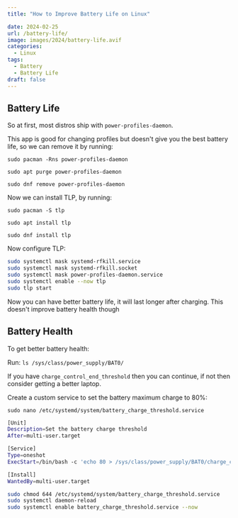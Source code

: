 ```yaml
---
title: "How to Improve Battery Life on Linux"

date: 2024-02-25
url: /battery-life/
image: images/2024/battery-life.avif
categories:
  - Linux
tags:
  - Battery
  - Battery Life
draft: false
---
```


## Battery Life
So at first, most distros ship with `power-profiles-daemon`.

This app is good for changing profiles but doesn't give you the best battery life, so we can remove it by running:

`sudo pacman -Rns power-profiles-daemon` 

`sudo apt purge power-profiles-daemon`

`sudo dnf remove power-profiles-daemon`

Now we can install TLP, by running:

`sudo pacman -S tlp`

`sudo apt install tlp`

`sudo dnf install tlp`

Now configure TLP:

```sh
sudo systemctl mask systemd-rfkill.service
sudo systemctl mask systemd-rfkill.socket
sudo systemctl mask power-profiles-daemon.service
sudo systemctl enable --now tlp
sudo tlp start
```

Now you can have better battery life, it will last longer after charging. This doesn't improve battery health though

## Battery Health

To get better battery health:

Run: `ls /sys/class/power_supply/BAT0/`

If you have `charge_control_end_threshold` then you can continue, if not then consider getting a better laptop.

Create a custom service to set the battery maximum charge to 80%:

`sudo nano /etc/systemd/system/battery_charge_threshold.service`

```sh
[Unit]
Description=Set the battery charge threshold
After=multi-user.target

[Service]
Type=oneshot
ExecStart=/bin/bash -c 'echo 80 > /sys/class/power_supply/BAT0/charge_control_end_threshold'

[Install]
WantedBy=multi-user.target
```

```sh
sudo chmod 644 /etc/systemd/system/battery_charge_threshold.service
sudo systemctl daemon-reload
sudo systemctl enable battery_charge_threshold.service --now
```
